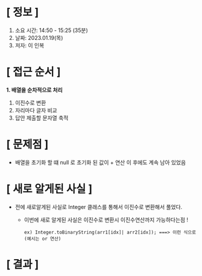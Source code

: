 # **[ 정보 ]**
1. 소요 시간: 14:50 - 15:25 (35분)
2. 날짜: 2023.01.19(목)
3. 저자: 이 인복

# **[ 접근 순서 ]**
**1. 배열을 순차적으로 처리**
  1. 이진수로 변환
  2. 자리마다 글자 비교
  3. 답안 제출할 문자열 축적

# **[ 문제점 ]**
- 배열을 초기화 할 떄 null 로 초기화 된 값이 + 연산 이 후에도 계속 남아 있었음

# **[ 새로 알게된 사실 ]**
- 전에 새로알게된 사실로 Integer 클래스를 통해서 이진수로 변환해서 풀었다.
  - 이번에 새로 알게된 사실은 이진수로 변환시 이진수연산까지 가능하다는점 !
    
        ex) Integer.toBinaryString(arr1[idx]| arr2[idx]); ===> 이런 식으로 (예시는 or 연산)

# **[ 결과 ]**



         
